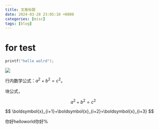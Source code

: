 ```yaml
---
title: 文章标题
date: 2024-03-28 23:05:10 +0800
categories: [misc]
tags: [blog]
---
```

# for test

```c
printf("hello wolrd");
```
![](https://forsakendelusion.online/wp-content/uploads/2024/07/715156.png)

行内数学公式：$a^2 + b^2 = c^2$。

块公式，

$$
a^2 + b^2 = c^2
$$

<div>
$$
\boldsymbol{x}_{i+1}+\boldsymbol{x}_{i+2}=\boldsymbol{x}_{i+3}
$$
<div>

你好helloworld你好% 
